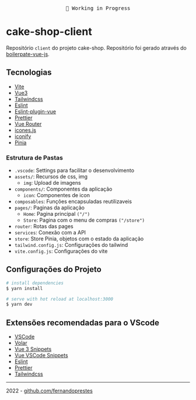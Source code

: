 <pre align="center">
🚧 Working in Progress
</pre>

# cake-shop-client

Repositório `client` do projeto cake-shop. Repositório foi gerado através do [boilerpate-vue-js](https://github.com/fernandoprestes/boilerplate-vue3-js).

## Tecnologias

- [Vite](https://vitejs.dev/)
- [Vue3](https://vuejs.org/)
- [Tailwindcss](https://tailwindcss.com/)
- [Eslint](https://eslint.org/)
- [Eslint-plugin-vue](https://eslint.vuejs.org/)
- [Prettier](https://prettier.io/)
- [Vue Router](https://router.vuejs.org/)
- [icones.js](https://icones.js.org/)
- [iconify](https://icon-sets.iconify.design/ic/)
- [Pinia](https://pinia.vuejs.org/)

### Estrutura de Pastas

- `.vscode`: Settings para facilitar o desenvolvimento
- `assets/`: Recursos de css, img
  - `img`: Upload de imagens
- `components/`: Componentes da aplicação
  - `icon`: Componentes de icon
- `composables`: Funções encapsuladas reutilizaveis
- `pages/`: Paginas da aplicação
  - `Home`: Pagina principal `("/")`
  - `Store`: Pagina com o menu de compras `("/store")`
- `router`: Rotas das pages
- `services`: Conexão com a API
- `store`: Store Pinia, objetos com o estado da aplicação
- `tailwind.config.js`: Configurações do tailwind
- `vite.config.js`: Configurações do vite

## Configurações do Projeto

```bash
# install dependencies
$ yarn install

# serve with hot reload at localhost:3000
$ yarn dev

```

## Extensões recomendadas para o VScode

- [VSCode](https://code.visualstudio.com/)
- [Volar](https://marketplace.visualstudio.com/items?itemName=Vue.volar)
- [Vue 3 Snippets](https://marketplace.visualstudio.com/items?itemName=hollowtree.vue-snippets)
- [Vue VSCode Snippets](https://marketplace.visualstudio.com/items?itemName=sdras.vue-vscode-snippets)
- [Eslint](https://marketplace.visualstudio.com/items?itemName=dbaeumer.vscode-eslint)
- [Prettier](https://marketplace.visualstudio.com/items?itemName=esbenp.prettier-vscode)
- [Tailwindcss](https://marketplace.visualstudio.com/items?itemName=bradlc.vscode-tailwindcss)

---

2022 - [github.com/fernandoprestes](https://github.com/fernandoprestes)
